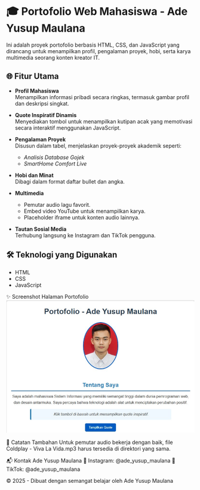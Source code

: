 # 🎓 Portofolio Web Mahasiswa - Ade Yusup Maulana

Ini adalah proyek portofolio berbasis HTML, CSS, dan JavaScript yang dirancang untuk menampilkan profil, pengalaman proyek, hobi, serta karya multimedia seorang konten kreator IT.

## 🌐 Fitur Utama

- **Profil Mahasiswa**  
  Menampilkan informasi pribadi secara ringkas, termasuk gambar profil dan deskripsi singkat.

- **Quote Inspiratif Dinamis**  
  Menyediakan tombol untuk menampilkan kutipan acak yang memotivasi secara interaktif menggunakan JavaScript.

- **Pengalaman Proyek**  
  Disusun dalam tabel, menjelaskan proyek-proyek akademik seperti:
  - *Analisis Database Gojek*
  - *SmartHome Comfort Live*

- **Hobi dan Minat**  
  Dibagi dalam format daftar bullet dan angka.

- **Multimedia**  
  - Pemutar audio lagu favorit.
  - Embed video YouTube untuk menampilkan karya.
  - Placeholder iframe untuk konten audio lainnya.

- **Tautan Sosial Media**  
  Terhubung langsung ke Instagram dan TikTok pengguna.

## 🛠 Teknologi yang Digunakan

- HTML
- CSS
- JavaScript

✨ Screenshot Halaman Portofolio
![Preview Portofolio](https://github.com/230660221009/SI-IVA/raw/main/230660221009/Portofolio/Preview-Portofolio.jpg)

📌 Catatan Tambahan
Untuk pemutar audio bekerja dengan baik, file Coldplay - Viva La Vida.mp3 harus tersedia di direktori yang sama.

📬 Kontak
Ade Yusup Maulana
📧 Instagram: @ade_yusup_maulana
📱 TikTok: @ade_yusup_maulana

© 2025 - Dibuat dengan semangat belajar oleh Ade Yusup Maulana
